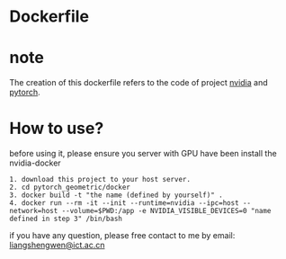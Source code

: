 Dockerfile
==
# note 

The creation of this dockerfile refers to the code of project [nvidia](https://gitlab.com/nvidia/cuda/tree/ubuntu16.04) and [pytorch](https://github.com/anibali/docker-pytorch).

# How to use?
before using it, please ensure you server with GPU have been install the nvidia-docker
```
1. download this project to your host server.
2. cd pytorch_geometric/docker
3. docker build -t "the name (defined by yourself)" .
4. docker run --rm -it --init --runtime=nvidia --ipc=host --network=host --volume=$PWD:/app -e NVIDIA_VISIBLE_DEVICES=0 "name defined in step 3" /bin/bash
```

if you have any question, please free contact to me by email: liangshengwen@ict.ac.cn
